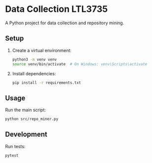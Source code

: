 # Data Collection LTL3735

A Python project for data collection and repository mining.

## Setup

1. Create a virtual environment:
   ```bash
   python3 -m venv venv
   source venv/bin/activate  # On Windows: venv\Scripts\activate
   ```

2. Install dependencies:
   ```bash
   pip install -r requirements.txt
   ```

## Usage

Run the main script:
```bash
python src/repo_miner.py
```

## Development

Run tests:
```bash
pytest
```